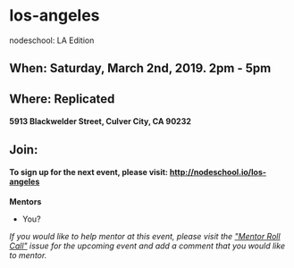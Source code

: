 los-angeles
===========

nodeschool: LA Edition

## When: Saturday, March 2nd, 2019. 2pm - 5pm

## Where: Replicated
#### 5913 Blackwelder Street, Culver City, CA 90232

## Join:
#### To sign up for the next event, please visit: http://nodeschool.io/los-angeles

**Mentors**
* You?

_If you would like to help mentor at this event, please visit the ["Mentor Roll Call"](https://github.com/nodeschool/los-angeles/issues) issue for the upcoming event and add a comment that you would like to mentor._

